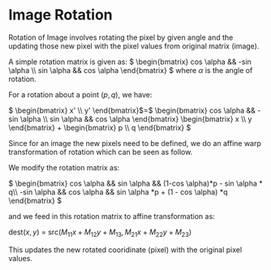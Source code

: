 # Image Rotation

Rotation of Image involves rotating the pixel by given angle and the updating those new pixel with the pixel values from original matrix (image).

A simple rotation matrix is given as:
$`
\begin{bmatrix}
cos \alpha && -sin \alpha \\
sin \alpha && cos \alpha 
\end{bmatrix}
`$
where $`\alpha`$ is the angle of rotation.

For a rotation about a point $`(p,q)`$, we have:

$`
\begin{bmatrix}
x' \\
y'
\end{bmatrix}`$=$`
\begin{bmatrix}
cos \alpha && -sin \alpha \\
sin \alpha && cos \alpha
\end{bmatrix}
\begin{bmatrix}
x \\
y
\end{bmatrix} +
\begin{bmatrix}
p \\
q                       
\end{bmatrix}
`$

Since for an image the new pixels need to be defined, we do an affine warp transformation of rotation which can be seen as follow. 

We modify the rotation matrix as:

$`
\begin{bmatrix}
cos \alpha && sin \alpha && (1-cos \alpha)*p - sin \alpha * q\\
-sin \alpha && cos \alpha && sin \alpha *p + (1 - cos \alpha) *q
\end{bmatrix}
`$

and we feed in this rotation matrix to affine transformation as:

dest$`(x, y)`$ = src$`(M_{11}x+M_{12}y+M_{13},M_{21}x+M_{22}y+M_{23})`$

This updates the new rotated cooridinate (pixel) with the original pixel values.
